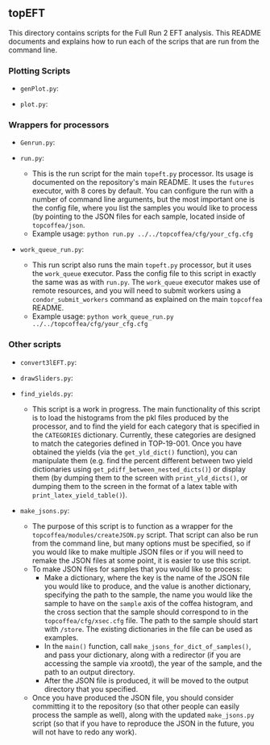 ## topEFT
This directory contains scripts for the Full Run 2 EFT analysis. This README documents and explains how to run each of the scrips that are run from the command line.

### Plotting Scripts

* `genPlot.py`:

* `plot.py`:

### Wrappers for processors

* `Genrun.py`:

* `run.py`:
    - This is the run script for the main `topeft.py` processor. Its usage is documented on the repository's main README. It uses the `futures` executor, with 8 cores by default. You can configure the run with a number of command line arguments, but the most important one is the config file, where you list the samples you would like to process (by pointing to the JSON files for each sample, located inside of `topcoffea/json`. 
    - Example usage: `python run.py ../../topcoffea/cfg/your_cfg.cfg`  

* `work_queue_run.py`:
    - This run script also runs the main `topeft.py` processor, but it uses the `work_queue` executor. Pass the config file to this script in exactly the same was as with `run.py`. The `work_queue` executor makes use of remote resources, and you will need to submit workers using a `condor_submit_workers` command as explained on the main `topcoffea` README.
    - Example usage: `python work_queue_run.py ../../topcoffea/cfg/your_cfg.cfg`

### Other scripts

* `convert3lEFT.py`:

* `drawSliders.py`:

* `find_yields.py`:
    - This script is a work in progress. The main functionality of this script is to load the histograms from the pkl files produced by the processor, and to find the yield for each category that is specified in the `CATEGORIES` dictionary. Currently, these categories are designed to match the categories defined in TOP-19-001. Once you have obtained the yields (via the `get_yld_dict()` function), you can manipulate them (e.g. find the percent different between two yield dictionaries using `get_pdiff_between_nested_dicts()`) or display them (by dumping them to the screen with `print_yld_dicts()`, or dumping them to the screen in the format of a latex table with `print_latex_yield_table()`).

* `make_jsons.py`:
    - The purpose of this script is to function as a wrapper for the `topcoffea/modules/createJSON.py` script. That script can also be run from the command line, but many options must be specified, so if you would like to make multiple JSON files or if you will need to remake the JSON files at some point, it is easier to use this script.
    - To make JSON files for samples that you would like to process:
        * Make a dictionary, where the key is the name of the JSON file you would like to produce, and the value is another dictionary, specifying the path to the sample, the name you would like the sample to have on the `sample` axis of the coffea histogram, and the cross section that the sample should correspond to in the `topcoffea/cfg/xsec.cfg` file. The path to the sample should start with `/store`. The existing dictionaries in the file can be used as examples.
        * In the `main()` function, call `make_jsons_for_dict_of_samples()`, and pass your dictionary, along with a redirector (if you are accessing the sample via xrootd), the year of the sample, and the path to an output directory.
        * After the JSON file is produced, it will be moved to the output directory that you specified.
    - Once you have produced the JSON file, you should consider committing it to the repository (so that other people can easily process the sample as well), along with the updated `make_jsons.py` script (so that if you have to reproduce the JSON in the future, you will not have to redo any work).





